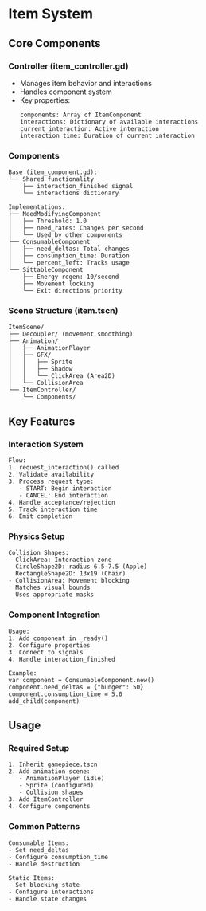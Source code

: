 # Item System

## Core Components

### Controller (item_controller.gd)
- Manages item behavior and interactions
- Handles component system
- Key properties:
  ```
  components: Array of ItemComponent
  interactions: Dictionary of available interactions
  current_interaction: Active interaction
  interaction_time: Duration of current interaction
  ```

### Components
```
Base (item_component.gd):
└── Shared functionality
    ├── interaction_finished signal
    └── interactions dictionary

Implementations:
├── NeedModifyingComponent
│   ├── Threshold: 1.0
│   ├── need_rates: Changes per second
│   └── Used by other components
├── ConsumableComponent
│   ├── need_deltas: Total changes
│   ├── consumption_time: Duration
│   └── percent_left: Tracks usage
└── SittableComponent
    ├── Energy regen: 10/second
    ├── Movement locking
    └── Exit directions priority
```

### Scene Structure (item.tscn)
```
ItemScene/
├── Decoupler/ (movement smoothing)
├── Animation/
│   ├── AnimationPlayer
│   ├── GFX/
│   │   ├── Sprite
│   │   ├── Shadow
│   │   └── ClickArea (Area2D)
│   └── CollisionArea
└── ItemController/
    └── Components/
```

## Key Features

### Interaction System
```
Flow:
1. request_interaction() called
2. Validate availability
3. Process request type:
   - START: Begin interaction
   - CANCEL: End interaction
4. Handle acceptance/rejection
5. Track interaction time
6. Emit completion
```

### Physics Setup
```
Collision Shapes:
- ClickArea: Interaction zone
  CircleShape2D: radius 6.5-7.5 (Apple)
  RectangleShape2D: 13x19 (Chair)
- CollisionArea: Movement blocking
  Matches visual bounds
  Uses appropriate masks
```

### Component Integration
```
Usage:
1. Add component in _ready()
2. Configure properties
3. Connect to signals
4. Handle interaction_finished

Example:
var component = ConsumableComponent.new()
component.need_deltas = {"hunger": 50}
component.consumption_time = 5.0
add_child(component)
```

## Usage

### Required Setup
```
1. Inherit gamepiece.tscn
2. Add animation scene:
   - AnimationPlayer (idle)
   - Sprite (configured)
   - Collision shapes
3. Add ItemController
4. Configure components
```

### Common Patterns
```
Consumable Items:
- Set need_deltas
- Configure consumption_time
- Handle destruction

Static Items:
- Set blocking state
- Configure interactions
- Handle state changes
```

